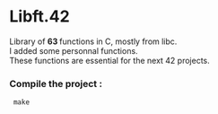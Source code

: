 # Libft.42

Library of <strong> 63 </strong> functions in C, mostly from libc. </br>
I added some personnal functions.</br>
These functions are essential for the next 42 projects.</br>

<h3> Compile the project : </h3><code> make </code> 
